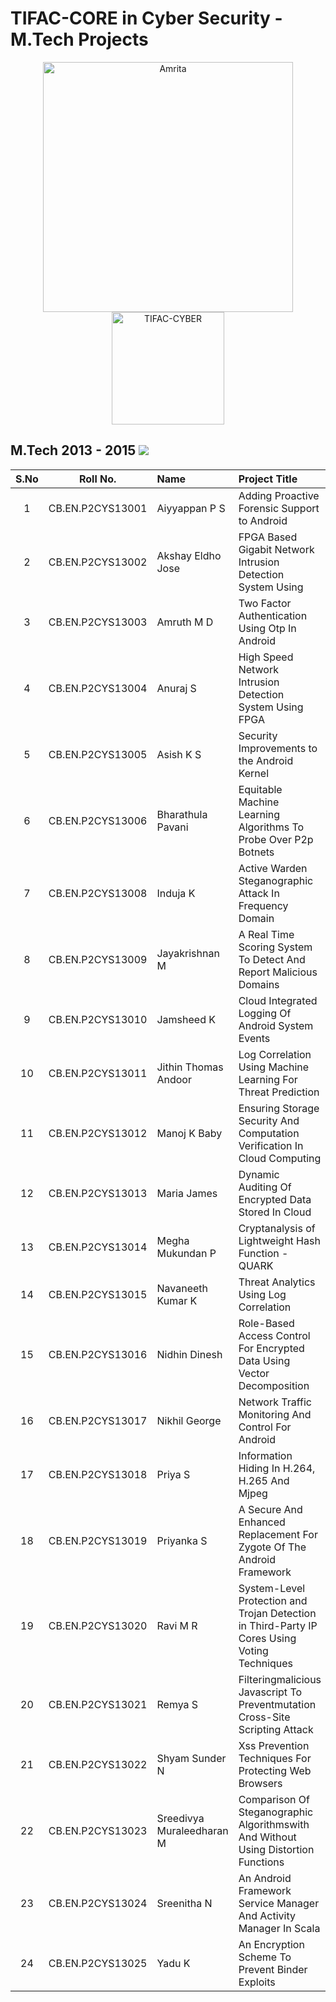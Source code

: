# TIFAC-CORE in Cyber Security - M.Tech Projects

<p align="center">
    <img src="https://amrita-tifac-cyber-blockchain.github.io/Amrita-TIFAC-Cyber-Blockchain/AVV_PNG.png" alt ="Amrita" width="400" />
    <img src="https://amrita-tifac-cyber-blockchain.github.io/Amrita-TIFAC-Cyber-Blockchain/TIFAC-CORE_in_Cyber_Security.png" alt ="TIFAC-CYBER" width="180" />
</p>

## M.Tech 2013 - 2015 ![](https://img.shields.io/badge/-Completed-darkgreen)

| S.No | Roll No. | Name | Project Title | 
|:----:|:-----------:|:----|:----|
| 1 | CB.EN.P2CYS13001 | Aiyyappan P S | Adding Proactive Forensic Support to Android | 
| 2 | CB.EN.P2CYS13002 | Akshay Eldho Jose | FPGA Based Gigabit Network Intrusion Detection System Using  | 
| 3 | CB.EN.P2CYS13003 | Amruth M D | Two Factor Authentication Using Otp In Android | 
| 4 | CB.EN.P2CYS13004 | Anuraj S  | High Speed Network Intrusion Detection System Using FPGA | 
| 5 | CB.EN.P2CYS13005 | Asish K S | Security Improvements to the Android Kernel | 
| 6 | CB.EN.P2CYS13006 | Bharathula Pavani | Equitable Machine Learning Algorithms To Probe Over P2p Botnets | 
| 7 | CB.EN.P2CYS13008 | Induja K | Active Warden Steganographic Attack In Frequency Domain | 
| 8 | CB.EN.P2CYS13009 | Jayakrishnan M | A Real Time Scoring System To Detect And Report Malicious Domains | 
| 9 | CB.EN.P2CYS13010 | Jamsheed K | Cloud Integrated Logging Of Android System Events | 
| 10 | CB.EN.P2CYS13011 | Jithin Thomas Andoor  | Log Correlation Using Machine Learning For Threat Prediction | 
| 11 | CB.EN.P2CYS13012 | Manoj K Baby | Ensuring Storage Security And Computation Verification In Cloud Computing | 
| 12 | CB.EN.P2CYS13013 | Maria James | Dynamic Auditing Of Encrypted Data Stored In Cloud | 
| 13 | CB.EN.P2CYS13014 | Megha Mukundan P | Cryptanalysis of Lightweight Hash Function - QUARK | 
| 14 | CB.EN.P2CYS13015 | Navaneeth Kumar K | Threat Analytics Using Log Correlation | 
| 15 | CB.EN.P2CYS13016 | Nidhin Dinesh | Role-Based Access Control For Encrypted Data Using Vector Decomposition | 
| 16 | CB.EN.P2CYS13017 | Nikhil George | Network Traffic Monitoring And Control For Android | 
| 17 | CB.EN.P2CYS13018 | Priya S | Information Hiding In H.264, H.265 And Mjpeg | 
| 18 | CB.EN.P2CYS13019 | Priyanka S  | A Secure And Enhanced Replacement For Zygote Of The Android Framework | 
| 19 | CB.EN.P2CYS13020 | Ravi M R | System-Level Protection and Trojan Detection  in Third-Party IP Cores Using Voting Techniques | 
| 20 | CB.EN.P2CYS13021 | Remya S | Filteringmalicious Javascript To Preventmutation Cross-Site Scripting Attack | 
| 21 | CB.EN.P2CYS13022 | Shyam Sunder N  | Xss Prevention Techniques For Protecting Web Browsers | 
| 22 | CB.EN.P2CYS13023 | Sreedivya Muraleedharan M | Comparison Of Steganographic Algorithmswith And Without Using Distortion Functions | 
| 23 | CB.EN.P2CYS13024 | Sreenitha N | An Android Framework Service Manager And Activity Manager In Scala | 
| 24 | CB.EN.P2CYS13025 | Yadu K | An Encryption Scheme To Prevent Binder Exploits | 

